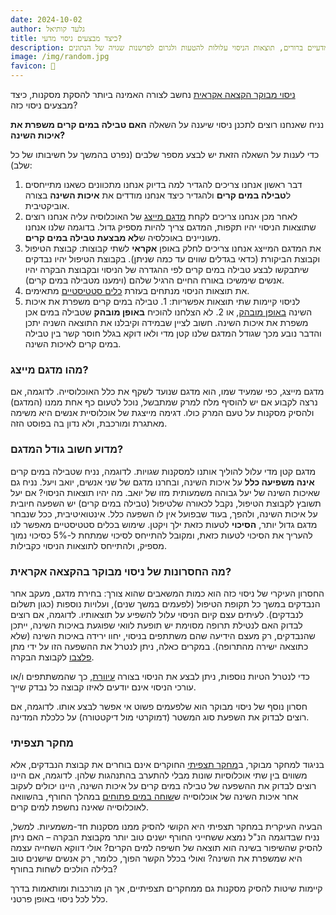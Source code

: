 ```yaml
---
date: 2024-10-02
author: גלעד קותיאל
title: כיצד מבצעים ניסוי מדעי?
description: ביצוע ניסוי מדעי בצורה נכונה חיוני להסקת מסקנות מהימנות. ללא הקפדה על עקרונות מדעיים ברורים, תוצאות הניסוי עלולות להטעות ולגרום לפרשנות שגויה של הנתונים.
image: /img/random.jpg
favicon: 🔬
---
```


[ניסוי מבוקר הקצאה אקראית](https://he.wikipedia.org/wiki/%D7%A0%D7%99%D7%A1%D7%95%D7%99_%D7%9E%D7%91%D7%95%D7%A7%D7%A8_%D7%94%D7%A7%D7%A6%D7%90%D7%94_%D7%90%D7%A7%D7%A8%D7%90%D7%99%D7%AA) נחשב לצורה האמינה ביותר להסקת מסקנות, כיצד מבצעים ניסוי כזה?

נניח שאנחנו רוצים לתכנן ניסוי שיענה על השאלה **האם טבילה במים קרים משפרת את איכות השינה?**

כדי לענות על השאלה הזאת יש לבצע מספר שלבים (נפרט בהמשך על חשיבותו של כל שלב):

1. דבר ראשון אנחנו צריכים להגדיר למה בדיוק אנחנו מתכוונים כשאנו מתייחסים ל**טבילה במים קרים** ולהגדיר כיצד אנחנו מודדים את **איכות השינה** בצורה אוביקטיבית.
2. לאחר מכן אנחנו צריכים לקחת [מדגם מייצג](https://he.wikipedia.org/wiki/%D7%9E%D7%93%D7%92%D7%9D) של האוכלוסיה עליה אנחנו רוצים שתוצאות הניסוי יהיו תקפות, המדגם צריך להיות מספיק גדול. בדוגמה שלנו אנחנו מעוניינים באוכלסיה ש**לא מבצעת טבילה במים קרים**.
3. את המדגם המייצג אנחנו צריכים לחלק באופן **אקראי** לשתי קבוצות: קבוצת הטיפול וקבוצת הביקורת (כדאי בגדלים שווים עד כמה שניתן). בקבוצת הטיפול יהיו נבדקים שיתבקשו לבצע טבילה במים קרים לפי ההגדרה של הניסוי ובקבוצת הבקרה יהיו אנשים שימשיכו באורח החיים הרגיל שלהם (וימענו מטבילה במים קרים).
4. את תוצאות הניסוי מנתחים בעזרת [כלים סטטיסטיים](https://he.wikipedia.org/wiki/%D7%A0%D7%99%D7%A1%D7%95%D7%99_%D7%9E%D7%91%D7%95%D7%A7%D7%A8_%D7%94%D7%A7%D7%A6%D7%90%D7%94_%D7%90%D7%A7%D7%A8%D7%90%D7%99%D7%AA#%D7%A0%D7%99%D7%AA%D7%95%D7%97_%D7%A0%D7%AA%D7%95%D7%A0%D7%99%D7%9D) מתאימים.
5. לניסוי קיימות שתי תוצאות אפשריות: 1. טבילה במים קרים משפרת את איכות השינה [באופן מובהק](https://he.wikipedia.org/wiki/%D7%9E%D7%95%D7%91%D7%94%D7%A7%D7%95%D7%AA_%D7%A1%D7%98%D7%98%D7%99%D7%A1%D7%98%D7%99%D7%AA), או 2. לא הצלחנו להוכיח **באופן מובהק** שטבילה במים אכן משפרת את איכות השינה. חשוב לציין שבמידה וקיבלנו את התוצאה השניה יתכן והדבר נובע מכך שגודל המדגם שלנו קטן מדי ולאו דוקא בגלל חוסר קשר בין טבילה במים קרים לאיכות השינה.

### מהו מדגם מייצג?

מדגם מייצג, כפי שמעיד שמו, הוא מדגם שנועד לשקף את כלל האוכלוסייה. לדוגמה, אם נרצה לקבוע אם יש להוסיף מלח למרק שמתבשל, נוכל לטעום כף אחת ממנו (המדגם) ולהסיק מסקנות על טעם המרק כולו. 
דגימה מייצגת של אוכלוסיית אנשים היא משימה מאתגרת ומורכבת, ולא נדון בה בפוסט הזה.


### מדוע חשוב גודל המדגם?

מדגם קטן מדי עלול להוליך אותנו למסקנות שגויות. לדוגמה, נניח שטבילה במים קרים **אינה משפיעה כלל** על איכות השינה, ובחרנו מדגם של שני אנשים, יואב ויעל. נניח גם שאיכות השינה של יעל גבוהה משמעותית מזו של יואב. מה יהיו תוצאות הניסוי? אם יעל תשובץ לקבוצת הטיפול, נקבל לכאורה שלטיפול (טבילה במים קרים) יש השפעה חיובית על איכות השינה, ולהפך, בעוד שבפועל אין לו השפעה כלל. אינטואיטיבית, ככל שנבחר מדגם גדול יותר, **הסיכוי** לטעות כזאת ילך ויקטן. שימוש בכלים סטטיסטיים מאפשר לנו להעריך את הסיכוי לטעות כזאת, ומקובל להתייחס לסיכוי שמתחת ל-5% כסיכוי נמוך מספיק, ולהתייחס לתוצאות הניסוי כקבילות.


### מה החסרונות של ניסוי מבוקר בהקצאה אקראית?

החסרון העיקרי של ניסוי כזה הוא כמות המשאבים שהוא צורך: בחירת מדגם, מעקב אחר הנבדקים במשך כל תקופת הטיפול (לפעמים במשך שנים), ועלויות נוספות (כגון תשלום לנבדקים). לעיתים עצם קיום הניסוי עלול להשפיע על תוצאותיו. לדוגמה, אם רוצים לבדוק האם לנטילת תרופה מסוימת יש תופעת לוואי שפוגעת באיכות השינה, ייתכן שהנבדקים, רק מעצם הידיעה שהם משתתפים בניסוי, יחוו ירידה באיכות השינה (שלא כתוצאה ישירה מהתרופה). במקרים כאלה, ניתן לנטרל את ההשפעה הזו על ידי מתן [פלצבו](https://he.wikipedia.org/wiki/%D7%A4%D7%9C%D7%A6%D7%91%D7%95) לקבוצת הבקרה.

כדי לנטרל הטיות נוספות, ניתן לבצע את הניסוי בצורה [עיוורת](https://he.wikipedia.org/wiki/%D7%A1%D7%9E%D7%99%D7%95%D7%AA_%D7%9B%D7%A4%D7%95%D7%9C%D7%94), כך שהמשתתפים ו/או עורכי הניסוי אינם יודעים לאיזו קבוצה כל נבדק שייך. 

חסרון נוסף של ניסוי מבוקר הוא שלפעמים פשוט אי אפשר לבצע אותו. לדוגמה, אם רוצים לבדוק את השפעת סוג המשטר (דמוקרטי מול דיקטטורה) על כלכלת המדינה.

### מחקר תצפיתי

בניגוד למחקר מבוקר, ב[מחקר תצפיתי](https://en.wikipedia.org/wiki/Observational_study) החוקרים אינם בוחרים את קבוצת הנבדקים, אלא משווים בין שתי אוכלוסיות שונות מבלי להתערב בהתנהגות שלהן. לדוגמה, אם היינו רוצים לבדוק את ההשפעה של טבילה במים קרים על איכות השינה, היינו יכולים לעקוב אחר איכות השינה של אוכלוסייה ש[שוחה במים פתוחים](https://he.wikipedia.org/wiki/%D7%A9%D7%97%D7%99%D7%99%D7%94_%D7%91%D7%9E%D7%99%D7%9D_%D7%A4%D7%AA%D7%95%D7%97%D7%99%D7%9D) במהלך החורף, בהשוואה לאוכלוסייה שאינה נחשפת למים קרים.

הבעיה העיקרית במחקר תצפיתי היא הקושי להסיק ממנו מסקנות חד-משמעיות. למשל, נניח שבדוגמה הנ"ל נמצא ששחייני החורף ישנים טוב יותר מקבוצת הבקרה – האם ניתן להסיק שהשיפור בשינה הוא תוצאה של חשיפה למים הקרים? אולי דווקא השחייה עצמה היא שמשפרת את השינה? ואולי בכלל הקשר הפוך, כלומר, רק אנשים שישנים טוב בלילה הולכים לשחות בחורף?

קיימות שיטות להסיק מסקנות גם ממחקרים תצפיתיים, אך הן מורכבות ומותאמות בדרך כלל לכל ניסוי באופן פרטני.



